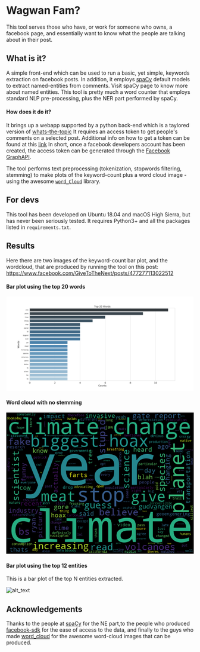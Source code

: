# Wagwan Fam?

This tool serves those who have, or work for someone who owns, a facebook 
page, and essentially want to know what the people are talking about in their post.


## What is it?

A simple front-end which can be used to run a basic, yet simple, 
keywords extraction on facebook posts. In addition, it employs
[spaCy](https://github.com/explosion/spaCy) default models 
to extract named-entities from comments. Visit spaCy page to know more
about named entities.
This tool is pretty much a word counter that employs 
standard NLP pre-processing, plus the NER part performed by spaCy. 


#### How does it do it?

It brings up a webapp supported by a python back-end 
which is a taylored version of [whats-the-topic](https://github.com/fabriziomiano/whats-the-topic/)
It requires an access token to get people's comments on a selected post. 
Additional info on how to get a token can be found at this [link](https://developers.facebook.com/docs/facebook-login/access-tokens/)
In short, once a facebook developers account has been created, the access token can be generated through
the [Facebook GraphAPI](https://developers.facebook.com/tools/explorer/). 

The tool performs text preprocessing (tokenization, stopwords filtering, stemming) 
to make plots of the keyword-count plus a word cloud image - using the awesome 
[`word_Cloud`](https://github.com/amueller/word_cloud) library.

## For devs

This tool has been developed on Ubuntu 18.04 and macOS High Sierra, but 
has never been seriously tested. 
It requires Python3+ and all the packages listed in `requirements.txt`.


## Results 

Here there are two images of the keyword-count bar plot, and the wordcloud, that are produced
by running the tool on this post:
https://www.facebook.com/GiveToTheNext/posts/477277113022512


#### Bar plot using the top 20 words

![alt_text](https://github.com/fabriziomiano/Wagwan/blob/master/Wagwan/static/plots/single_posts/477277113022512/barplot_477277113022512.png)


#### Word cloud with no stemming 
![alt text](https://github.com/fabriziomiano/Wagwan/blob/master/Wagwan/static/plots/single_posts/477277113022512/wordcloud_477277113022512.png
)


#### Bar plot using the top 12 entities

This is a bar plot of the top N entities extracted. 

![alt_text](https://raw.githubusercontent.com/fabriziomiano/Wagwan//blob/master/Wagwan/static/plots/barplot_476807096402847_ner.png)


## Acknowledgements

Thanks to the people at [spaCy](https://github.com/explosion/spaCy)
for the NE part,to the people who produced 
[facebook-sdk](https://github.com/mobolic/facebook-sdk)
for the ease of access to the data, and finally to the guys who made 
[word_cloud](https://amueller.github.io/word_cloud) for the awesome word-cloud images
that can be produced.
